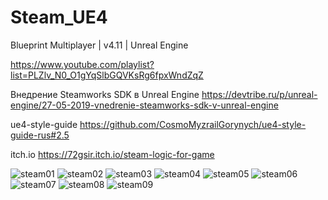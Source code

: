 # Steam_UE4
Blueprint Multiplayer | v4.11 | Unreal Engine

https://www.youtube.com/playlist?list=PLZlv_N0_O1gYqSlbGQVKsRg6fpxWndZqZ


Внедрение Steamworks SDK в Unreal Engine
https://devtribe.ru/p/unreal-engine/27-05-2019-vnedrenie-steamworks-sdk-v-unreal-engine

ue4-style-guide
https://github.com/CosmoMyzrailGorynych/ue4-style-guide-rus#2.5

itch.io
https://72gsir.itch.io/steam-logic-for-game

![steam01](https://user-images.githubusercontent.com/36669204/95173213-0cd06a80-07c1-11eb-9bf8-81ffa945273e.png)
![steam02](https://user-images.githubusercontent.com/36669204/95173219-0e019780-07c1-11eb-864d-65e2a2cb54c8.png)
![steam03](https://user-images.githubusercontent.com/36669204/95173221-0e019780-07c1-11eb-9cc2-ef24155d7459.png)
![steam04](https://user-images.githubusercontent.com/36669204/95173223-0e9a2e00-07c1-11eb-97c1-a1643bf26ea7.png)
![steam05](https://user-images.githubusercontent.com/36669204/95173233-135ee200-07c1-11eb-813c-6415eea474f4.png)
![steam06](https://user-images.githubusercontent.com/36669204/95173247-1659d280-07c1-11eb-89d5-e8658f65f79e.png)
![steam07](https://user-images.githubusercontent.com/36669204/95173265-1ce84a00-07c1-11eb-9700-8fb1302ed85a.png)
![steam08](https://user-images.githubusercontent.com/36669204/95173283-22459480-07c1-11eb-9ade-e416224a4142.png)
![steam09](https://user-images.githubusercontent.com/36669204/95173303-28d40c00-07c1-11eb-92c6-9dfcbc85bef4.png)
